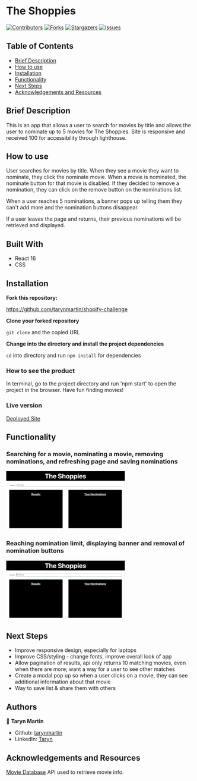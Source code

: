 # The Shoppies

[![Contributors][contributors-shield]][contributors-url]
[![Forks][forks-shield]][forks-url]
[![Stargazers][stars-shield]][stars-url]
[![Issues][issues-shield]][issues-url]


## Table of Contents

- [Brief Description](#brief-description)
- [How to use](#how-to-use)
- [Installation](#installation)
- [Functionality](#functionality)
- [Next Steps](#next-steps)
- [Acknowledgements and Resources](#acknowledgements-and-resources)

<!-- Brief Description -->

## Brief Description
This is an app that allows a user to search for movies by title and allows the user to nominate up to 5 movies for The Shoppies. Site is responsive and received 100 for accessibility through lighthouse.

## How to use
User searches for movies by title. When they see a movie they want to nominate, they click the nominate movie. When a movie is nominated, the nominate button for that movie is disabled. If they decided to remove a nomination, they can click on the remove button on the nominations list.

When a user reaches 5 nominations, a banner pops up telling them they can't add more and the nomination buttons disappear.

If a user leaves the page and returns, their previous nominations will be retrieved and displayed.

## Built With

- React 16
- CSS

## Installation

**Fork this repository:**

https://github.com/tarynmartin/shopify-challenge

**Clone your forked repository**

`git clone` and the copied URL

**Change into the directory and install the project dependencies**

`cd` into directory and run `npm install` for dependencies

### How to see the product

In terminal, go to the project directory and run 'npm start' to open the project in the browser. Have fun finding movies!

### Live version

[Deployed Site](https://taryn-shopify-challenge.herokuapp.com/)

## Functionality

### Searching for a movie, nominating a movie, removing nominations, and refreshing page and saving nominations
![main app functionality](./assets/main-functionality.gif)

### Reaching nomination limit, displaying banner and removal of nomination buttons
![nomination limit functionality](./assets/limit.gif)

## Next Steps
- Improve responsive design, especially for laptops
- Improve CSS/styling - change fonts, improve overall look of app
- Allow pagination of results, api only returns 10 matching movies, even when there are more; want a way for a user to see other matches
- Create a modal pop up so when a user clicks on a movie, they can see additional information about that movie
- Way to save list & share them with others

## Authors

👤 **Taryn Martin**
- Github: [tarynmartin](https://github.com/tarynmartin)
- LinkedIn: [Taryn](https://www.linkedin.com/in/tarynmartin919/)

## Acknowledgements and Resources

[Movie Database](http://www.omdbapi.com/) API used to retrieve movie info.

<!-- MARKDOWN LINKS & IMAGES -->

[contributors-shield]: https://img.shields.io/github/contributors/tarynmartin/shopify-challenge.svg?style=flat-square
[contributors-url]: https://github.com/tarynmartin/shopify-challenge/graphs/contributors
[forks-shield]: https://img.shields.io/github/forks/tarynmartin/shopify-challenge.svg?style=flat-square
[forks-url]: https://github.com/tarynmartin/shopify-challenge/network/members
[stars-shield]: https://img.shields.io/github/stars/tarynmartin/shopify-challenge.svg?style=flat-square
[stars-url]: https://github.com/tarynmartin/shopify-challenge/stargazers
[issues-shield]: https://img.shields.io/github/issues/tarynmartin/shopify-challenge.svg?style=flat-square
[issues-url]: https://github.com/tarynmartin/shopify-challenge/issues
